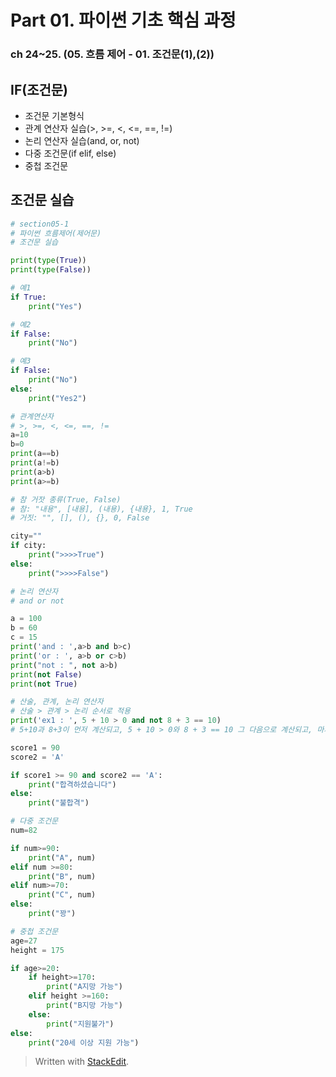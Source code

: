 # Part 01. 파이썬 기초 핵심 과정
### ch 24~25. (05. 흐름 제어 - 01. 조건문(1),(2))

## IF(조건문)
- 조건문 기본형식
- 관계 연산자 실습(>, >=, <, <=, ==, !=)
- 논리 연산자 실습(and, or, not)
- 다중 조건문(if elif, else)
- 중첩 조건문

##  조건문 실습
```python
# section05-1
# 파이썬 흐름제어(제어문)
# 조건문 실습

print(type(True))
print(type(False))

# 예1
if True:
    print("Yes")

# 예2
if False:
    print("No")

# 예3
if False:
    print("No")
else:
    print("Yes2")

# 관계연산자
# >, >=, <, <=, ==, !=
a=10
b=0
print(a==b)
print(a!=b)
print(a>b)
print(a>=b)

# 참 거잣 종류(True, False)
# 참: "내용", [내용], (내용), {내용}, 1, True
# 거짓: "", [], (), {}, 0, False

city=""
if city:
    print(">>>>True")
else:
    print(">>>>False")

# 논리 연산자
# and or not

a = 100
b = 60
c = 15
print('and : ',a>b and b>c)
print('or : ', a>b or c>b)
print("not : ", not a>b)
print(not False)
print(not True)

# 산술, 관계, 논리 연산자
# 산술 > 관계 > 논리 순서로 적용
print('ex1 : ', 5 + 10 > 0 and not 8 + 3 == 10)
# 5+10과 8+3이 먼저 계산되고, 5 + 10 > 0와 8 + 3 == 10 그 다음으로 계산되고, 마지막에 and not 계산됨

score1 = 90
score2 = 'A'

if score1 >= 90 and score2 == 'A':
    print("합격하셨습니다")
else:
    print("불합격")

# 다중 조건문
num=82

if num>=90:
    print("A", num)
elif num >=80:
    print("B", num)
elif num>=70:
    print("C", num)
else:
    print("꽝")

# 중첩 조건문
age=27
height = 175

if age>=20:
    if height>=170:
        print("A지망 가능")
    elif height >=160:
        print("B지망 가능")
    else:
        print("지원불가")
else:
    print("20세 이상 지원 가능")

```




> Written with [StackEdit](https://stackedit.io/).
<!--stackedit_data:
eyJoaXN0b3J5IjpbMjA2NzkyMDk5MV19
-->